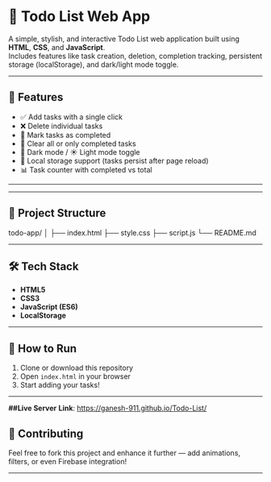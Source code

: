 # 📝 Todo List Web App

A simple, stylish, and interactive Todo List web application built using **HTML**, **CSS**, and **JavaScript**.  
Includes features like task creation, deletion, completion tracking, persistent storage (localStorage), and dark/light mode toggle.

---

## 🚀 Features

- ✅ Add tasks with a single click
- ❌ Delete individual tasks
- 📌 Mark tasks as completed
- 🧹 Clear all or only completed tasks
- 🌙 Dark mode / ☀️ Light mode toggle
- 💾 Local storage support (tasks persist after page reload)
- 📊 Task counter with completed vs total

---



---

## 📂 Project Structure

todo-app/
│
├── index.html
├── style.css 
├── script.js 
└── README.md 


---

## 🛠️ Tech Stack

- **HTML5**
- **CSS3**
- **JavaScript (ES6)**
- **LocalStorage**

---

## 📌 How to Run

1. Clone or download this repository
2. Open `index.html` in your browser
3. Start adding your tasks!

---
**##Live Server**
**Link**: https://ganesh-911.github.io/Todo-List/


## 🤝 Contributing

Feel free to fork this project and enhance it further — add animations, filters, or even Firebase integration!

---







